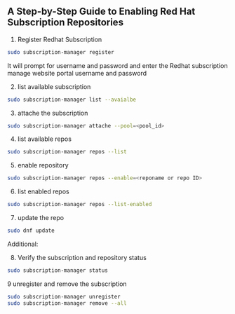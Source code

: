 ## A Step-by-Step Guide to Enabling Red Hat Subscription Repositories  

1. Register Redhat Subscription

```bash
sudo subscription-manager register
```

It will prompt for username and password and enter the Redhat subscription manage website portal username and password

2. list available subscription

```bash
sudo subscription-manager list --avaialbe
```

3. attache the subscription

```bash
sudo subscription-manager attache --pool=<pool_id>
```

4. list available repos

```bash
sudo subscription-manager repos --list
```

5. enable repository

```bash
sudo subscription-manager repos --enable=<reponame or repo ID>
```

6. list enabled repos

```bash
sudo subscription-manager repos --list-enabled
```

7. update the repo

```bash
sudo dnf update
```

Additional:

8. Verify the subscription and repository status

```bash
sudo subscription-manager status
```

9 unregister and remove the subscription

```bash
sudo subscription-manager unregister
sudo subscription-manager remove --all
```